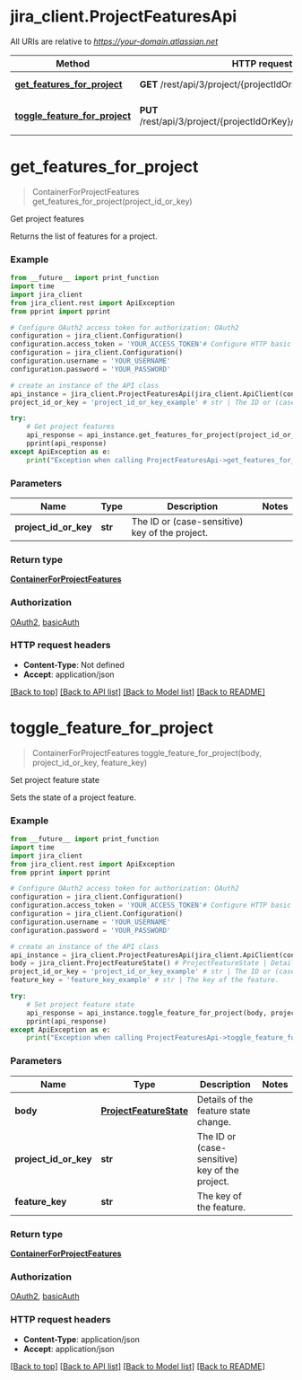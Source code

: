 # jira_client.ProjectFeaturesApi

All URIs are relative to *https://your-domain.atlassian.net*

Method | HTTP request | Description
------------- | ------------- | -------------
[**get_features_for_project**](ProjectFeaturesApi.md#get_features_for_project) | **GET** /rest/api/3/project/{projectIdOrKey}/features | Get project features
[**toggle_feature_for_project**](ProjectFeaturesApi.md#toggle_feature_for_project) | **PUT** /rest/api/3/project/{projectIdOrKey}/features/{featureKey} | Set project feature state

# **get_features_for_project**
> ContainerForProjectFeatures get_features_for_project(project_id_or_key)

Get project features

Returns the list of features for a project.

### Example
```python
from __future__ import print_function
import time
import jira_client
from jira_client.rest import ApiException
from pprint import pprint

# Configure OAuth2 access token for authorization: OAuth2
configuration = jira_client.Configuration()
configuration.access_token = 'YOUR_ACCESS_TOKEN'# Configure HTTP basic authorization: basicAuth
configuration = jira_client.Configuration()
configuration.username = 'YOUR_USERNAME'
configuration.password = 'YOUR_PASSWORD'

# create an instance of the API class
api_instance = jira_client.ProjectFeaturesApi(jira_client.ApiClient(configuration))
project_id_or_key = 'project_id_or_key_example' # str | The ID or (case-sensitive) key of the project.

try:
    # Get project features
    api_response = api_instance.get_features_for_project(project_id_or_key)
    pprint(api_response)
except ApiException as e:
    print("Exception when calling ProjectFeaturesApi->get_features_for_project: %s\n" % e)
```

### Parameters

Name | Type | Description  | Notes
------------- | ------------- | ------------- | -------------
 **project_id_or_key** | **str**| The ID or (case-sensitive) key of the project. | 

### Return type

[**ContainerForProjectFeatures**](ContainerForProjectFeatures.md)

### Authorization

[OAuth2](../README.md#OAuth2), [basicAuth](../README.md#basicAuth)

### HTTP request headers

 - **Content-Type**: Not defined
 - **Accept**: application/json

[[Back to top]](#) [[Back to API list]](../README.md#documentation-for-api-endpoints) [[Back to Model list]](../README.md#documentation-for-models) [[Back to README]](../README.md)

# **toggle_feature_for_project**
> ContainerForProjectFeatures toggle_feature_for_project(body, project_id_or_key, feature_key)

Set project feature state

Sets the state of a project feature.

### Example
```python
from __future__ import print_function
import time
import jira_client
from jira_client.rest import ApiException
from pprint import pprint

# Configure OAuth2 access token for authorization: OAuth2
configuration = jira_client.Configuration()
configuration.access_token = 'YOUR_ACCESS_TOKEN'# Configure HTTP basic authorization: basicAuth
configuration = jira_client.Configuration()
configuration.username = 'YOUR_USERNAME'
configuration.password = 'YOUR_PASSWORD'

# create an instance of the API class
api_instance = jira_client.ProjectFeaturesApi(jira_client.ApiClient(configuration))
body = jira_client.ProjectFeatureState() # ProjectFeatureState | Details of the feature state change.
project_id_or_key = 'project_id_or_key_example' # str | The ID or (case-sensitive) key of the project.
feature_key = 'feature_key_example' # str | The key of the feature.

try:
    # Set project feature state
    api_response = api_instance.toggle_feature_for_project(body, project_id_or_key, feature_key)
    pprint(api_response)
except ApiException as e:
    print("Exception when calling ProjectFeaturesApi->toggle_feature_for_project: %s\n" % e)
```

### Parameters

Name | Type | Description  | Notes
------------- | ------------- | ------------- | -------------
 **body** | [**ProjectFeatureState**](ProjectFeatureState.md)| Details of the feature state change. | 
 **project_id_or_key** | **str**| The ID or (case-sensitive) key of the project. | 
 **feature_key** | **str**| The key of the feature. | 

### Return type

[**ContainerForProjectFeatures**](ContainerForProjectFeatures.md)

### Authorization

[OAuth2](../README.md#OAuth2), [basicAuth](../README.md#basicAuth)

### HTTP request headers

 - **Content-Type**: application/json
 - **Accept**: application/json

[[Back to top]](#) [[Back to API list]](../README.md#documentation-for-api-endpoints) [[Back to Model list]](../README.md#documentation-for-models) [[Back to README]](../README.md)

